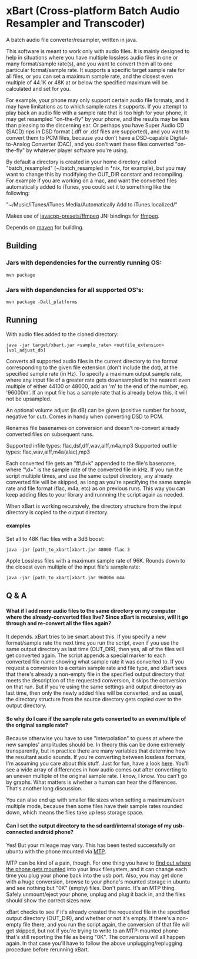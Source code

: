 # xBart (Cross-platform Batch Audio Resampler and Transcoder) 
A batch audio file converter/resampler, written in java.

This software is meant to work only with audio files. It is mainly designed to help in situations where you have multiple lossless audio files in one or many format/sample rate(s), and you want to convert them all to one particular format/sample rate. It supports a specific target sample rate for all files, or you can set a maximum sample rate, and the closest even multiple of 44.1K or 48K at or below the specified maximum will be calculated and set for you.

For example, your phone may only support certain audio file formats, and it may have limitations as to which sample rates it supports. If you attempt to play back an audio file with a sample rate that is too high for your phone, it may get resampled "on-the-fly" by your phone, and the results may be less than pleasing to the discerning ear. Or perhaps you have Super Audio CD (SACD) rips in DSD format (.dff or .dsf files are supported), and you want to convert them to PCM files, because you don't have a DSD-capable Digital-to-Analog Converter (DAC), and you don't want these files converted "on-the-fly" by whatever player software you're using.

By default a directory is created in your home directory called "batch_resampled" (~/batch_resampled in *nix, for example), but you may want to change this by modifying the OUT_DIR constant and recompiling. For example if you are working on a mac, and want the converted files automatically added to iTunes, you could set it to something like the following:

"~/Music/iTunes/iTunes Media/Automatically Add to iTunes.localized/"

Makes use of [javacpp-presets/ffmpeg](https://github.com/bytedeco/javacpp-presets/tree/master/ffmpeg) JNI bindings for [ffmpeg](https://www.ffmpeg.org/).

Depends on [maven](https://maven.apache.org) for building.

## Building 

### Jars with dependencies for the currently running OS:

`mvn package`

### Jars with dependencies for all supported OS's:

`mvn package -Dall_platforms`

## Running

With audio files added to the cloned directory:

`java -jar target/xbart.jar <sample_rate> <outfile_extension> [vol_adjust_db]`

Converts all supported audio files in the current directory to the format corresponding
to the given file extension (don't include the dot), at the specified sample rate (in Hz).
To specify a maximum output sample rate, where any input file of a greater rate gets downsampled
to the nearest even multiple of either 44100 or 48000, add an 'm' to the end of the number,
eg. '96000m'. If an input file has a sample rate that is already below this, it will not be upsampled.

An optional volume adjust (in dB) can be given (positive number for boost,
negative for cut). Comes in handy when converting DSD to PCM.

Renames file basenames on conversion and doesn't re-convert already
converted files on subsequent runs.

Supported infile types: flac,dsf,dff,wav,aiff,m4a,mp3
Supported outfile types: flac,wav,aiff,m4a(alac),mp3

Each converted file gets an "ff\d+k" appended to the file's basename, where "\d+" is the sample rate of the converted file in kHz. If you run the script multiple times, and use the same output directory, any already converted file will be skipped, as long as you're specifying the same sample rate and file format (flac, m4a, etc) as on previous runs. This way you can keep adding files to your library and runnning the script again as needed.

When xBart is working recursively, the directory structure from the input directory is copied to the output directory.

#### examples

Set all to 48K flac files with a 3dB boost:


```java -jar [path_to_xbart]xbart.jar 48000 flac 3```

Apple Lossless files with a maximum sample rate of 96K. Rounds down to the closest even multiple of the input file's sample rate:


```java -jar [path_to_xbart]xbart.jar 96000m m4a```

## Q & A
#### What if I add more audio files to the same directory on my computer where the already-converted files live? Since xBart is recursive, will it go through and re-convert all the files again?
It depends. xBart tries to be smart about this. If you specify a new format/sample rate the next time you run the script, even if you use the same output directory as last time (OUT_DIR), then yes, all of the files will get converted again. The script appends a special marker to each converted file name showing what sample rate it was converted to. If you request a conversion to a certain sample rate and file type, and xBart sees that there's already a non-empty file in the specified output directory that meets the description of the requested conversion, it skips the conversion on that run. But if you're using the same settings and output directory as last time, then only the newly added files will be converted, and as usual, the directory structure from the source directory gets copied over to the output directory.

#### So why do I care if the sample rate gets converted to an even multiple of the original sample rate?
Because otherwise you have to use "interpolation" to guess at where the new samples' amplitudes should be. In theory this can be done extremely transparently, but in practice there are many variables that determine how the resultant audio sounds. If you're converting between lossless formats, I'm assuming you care about this stuff. Just for fun, have a look [here](http://src.infinitewave.ca). You'll see a wide array of differences in how audio comes out after converting to an uneven multiple of the original sample rate. I know, I know. You can't go by graphs. What matters is whether a human can hear the differences. That's another long discussion.

You can also end up with smaller file sizes when setting a maximum/even multiple mode, because then some files have their sample rates rounded down, which means the files take up less storage space.

#### Can I set the output directory to the sd card/internal storage of my usb-connected android phone?
Yes! But your mileage may vary. This has been tested successfully on ubuntu with the phone mounted via [MTP](https://en.wikipedia.org/wiki/Media_Transfer_Protocol).

MTP can be kind of a pain, though. For one thing you have to [find out where the phone gets mounted](https://askubuntu.com/a/342549) into your linux filesystem, and it can change each time you plug your phone back into the usb port. Also, you may get done with a huge conversion, browse to your phone's mounted storage in ubuntu and see nothing but "0K" (empty) files. Don't panic. It's an MTP thing. Safely unmount/eject your phone, unplug and plug it back in, and the files should show the correct sizes now.

xBart checks to see if it's already created the requested file in the specified output directory (OUT_DIR), and whether or not it's empty. If there's a non-empty file there, and you run the script again, the conversion of that file will get skipped, but not if you're trying to write to an MTP-mounted phone that's still reporting the file as being "0K". The conversions will all happen again. In that case you'll have to follow the above unplugging/replugging procedure before rerunning xBart.

